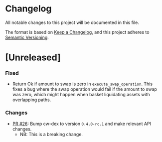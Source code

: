 # Changelog

All notable changes to this project will be documented in this file.

The format is based on [Keep a Changelog](https://keepachangelog.com/en/1.0.0/),
and this project adheres to [Semantic Versioning](https://semver.org/spec/v2.0.0.html).

# [Unreleased]

### Fixed

- Return Ok if amount to swap is zero in `execute_swap_operation`. This fixes a bug where the swap operation would fail if the amount to swap was zero, which might happen when basket liquidating assets with overlapping paths.

### Changes

- [PR #26](https://github.com/apollodao/cw-dex-router/pull/26): Bump cw-dex to version `0.4.0-rc.1` and make relevant API changes.
  - NB: This is a breaking change.

